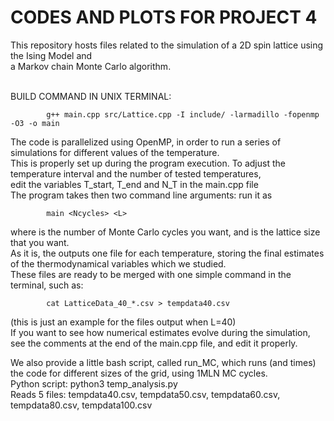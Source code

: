 # CODES AND PLOTS FOR PROJECT 4
This repository hosts files related to the simulation of a 2D spin lattice using the Ising Model and<br>
a Markov chain Monte Carlo algorithm.<br><br>

BUILD COMMAND IN UNIX TERMINAL: 

            g++ main.cpp src/Lattice.cpp -I include/ -larmadillo -fopenmp -O3 -o main

The code is parallelized using OpenMP, in order to run a series of simulations for different values of the temperature.<br>
This is properly set up during the program execution. To adjust the temperature interval and the number of tested temperatures,<br>
edit the variables  T_start, T_end and N_T in the main.cpp file<br>
The program takes then two command line arguments: run it as<br>

            main <Ncycles> <L>
            
where <Ncycles> is the number of Monte Carlo cycles you want, and <L> is the lattice size that you want.<br>
As it is, the outputs one file for each temperature, storing the final estimates of the thermodynamical variables which we studied.<br>
These files are ready to be merged with one simple command in the terminal, such as:<br>
            
            cat LatticeData_40_*.csv > tempdata40.csv

(this is just an example for the files output when L=40)<br>
If you want to see how numerical estimates evolve during the simulation, see the comments at the end of the main.cpp file, and edit it properly.

We also provide a little bash script, called run_MC, which runs (and times) the code for different sizes of the grid, using 1MLN MC cycles.<br>
Python script: python3 temp_analysis.py <br>
Reads 5 files: tempdata40.csv, tempdata50.csv, tempdata60.csv, tempdata80.csv, tempdata100.csv <br>




